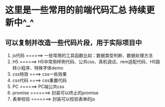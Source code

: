 # 这里是一些常用的前端代码汇总     持续更新中^_^
## 可以复制并改造一些代码片段，用于实际项目中
1. js代码 ======> 一些常用的工具函数比如：数据类型判断、数据处理方法
2. H5 ======> H5中常用样例代码、公共css、真机调试、rem适配代码、H5跳转小程序、特殊字体demo
3. css特效 ====> css一些效果
4. css代码 ====> css重置代码
5. PC ======> PC端公共css
6. promise =======> 封装可以终止的promise
7. 表单校验 =======> 封装可以校验表单的js